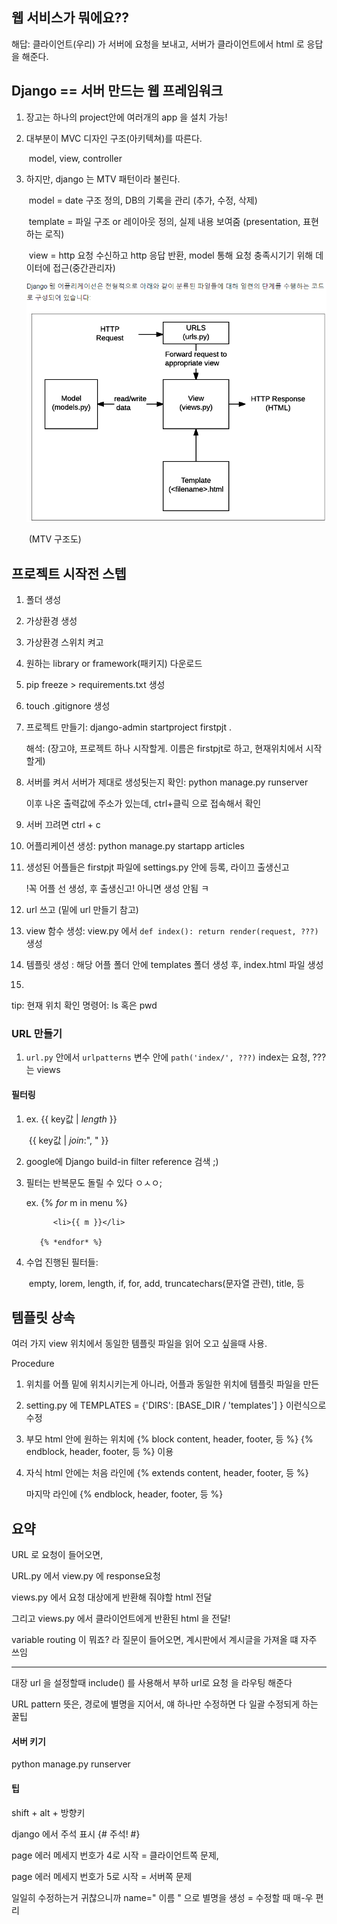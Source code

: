 ## 웹 서비스가 뭐에요??

해답: 클라이언트(우리) 가 서버에 요청을 보내고, 서버가 클라이언트에서 html 로 응답을 해준다.



## Django == 서버 만드는 웹 프레임워크

1. 장고는 하나의 project안에 여러개의 app 을 설치 가능!

2. 대부분이 MVC 디자인 구조(아키텍쳐)를 따른다.

   ​	model, view, controller

3. 하지만, django 는 MTV 패턴이라 불린다.

   ​	model = date 구조 정의, DB의 기록을 관리 (추가, 수정, 삭제)

   ​	template = 파일 구조 or 레이아웃 정의, 실제 내용 보여줌 (presentation, 표현하는 로직) 

   ​	view = http 요청 수신하고 http 응답 반환, model 통해 요청 충족시기기 위해 데이터에 접근(중간관리자)

   <img src="0831.assets/image-20210831093557325.png" alt="image-20210831093557325" style="zoom:67%;" />

   ​						(MTV 구조도)

   

## 프로젝트 시작전 스텝

1. 폴더 생성

2. 가상환경 생성

3. 가상환경 스위치 켜고

4. 원하는 library or framework(패키지) 다운로드

5. pip freeze > requirements.txt 생성

6. touch .gitignore 생성

7. 프로젝트 만들기: django-admin startproject firstpjt .    

   해석:	(장고야, 프로젝트 하나 시작할게. 이름은 firstpjt로 하고, 현재위치에서 시작할게)

8. 서버를 켜서 서버가 제대로 생성됫는지 확인: python manage.py runserver

   이후 나온 출력값에 주소가 있는데, ctrl+클릭 으로 접속해서 확인

9. 서버 끄려면 ctrl + c

10. 어플리케이션 생성: python manage.py startapp articles

11. 생성된 어플들은 firstpjt 파일에 settings.py 안에 등록, 라이끄 출생신고

    !꼭 어플 선 생성, 후 출생신고!     아니면 생성 안됨 ㅋ

12. url 쓰고 (밑에 url 만들기 참고)

13. view 함수 생성: view.py 에서 `def index(): return render(request, ???)` 생성

14. 템플릿 생성 : 해당 어플 폴더 안에 templates 폴더 생성 후, index.html 파일 생성

15. 

tip: 현재 위치 확인 명령어: ls  혹은 pwd

### URL 만들기

1. `url.py` 안에서 `urlpatterns` 변수 안에 `path('index/', ???)` index는 요청, ??? 는 views 

#### 필터링

1. ex. {{ key값 | *length* }}

   ​	{{ key값 | *join*:", " }}

2. google에 Django build-in filter reference 검색 ;)

3. 필터는 반복문도 돌릴 수 있다 ㅇㅅㅇ;

   ex.   {% *for* m in menu %}  

     		 <li>{{ m }}</li>

     	  {% *endfor* %}

4. 수업 진행된 필터들:

   ​	empty, lorem, length, if, for, add, truncatechars(문자열 관련), title, 등



## 템플릿 상속

여러 가지 view 위치에서 동일한 템플릿 파일을 읽어 오고 싶을때 사용.

Procedure

1. 위치를 어플 밑에 위치시키는게 아니라, 어플과 동일한 위치에 템플릿 파일을 만든

2. setting.py 에 TEMPLATES = {'DIRS': [BASE_DIR / 'templates'] } 이런식으로 수정

3. 부모 html 안에 원하는 위치에  {% block content, header, footer, 등 %}  {% endblock, header, footer, 등 %}  이용

4. 자식 html 안에는 처음 라인에  {% extends content, header, footer, 등 %} 

   마지막 라인에 {% endblock, header, footer, 등 %}



## 요약

URL 로 요청이 들어오면,

URL.py 에서 view.py 에 response요청

views.py 에서 요청 대상에게 반환해 줘야할 html 전달

그리고 views.py 에서 클라이언트에게 반환된 html 을 전달!

variable routing 이 뭐죠? 라 질문이 들어오면, 계시판에서 계시글을 가져올 떄 자주 쓰임

----------------------------------------------------------------------------------------------------------------------

대장 url 을 설정할때 include() 를 사용해서 부하 url로 요청 을 라우팅 해준다

URL pattern 뜻은, 경로에 별명을 지어서, 얘 하나만 수정하면 다 일괄 수정되게 하는 꿀팁







#### 서버 키기

python manage.py runserver

#### 팁

shift + alt + 방향키

django 에서 주석 표시 {# 주석! #}

page 에러 메세지 번호가 4로 시작 = 클라이언트쪽 문제,

page 에러 메세지 번호가 5로 시작 = 서버쪽 문제

일일히 수정하는거 귀찮으니까 name=" 이름 " 으로 별명을 생성 = 수정할 때 매-우 편리
